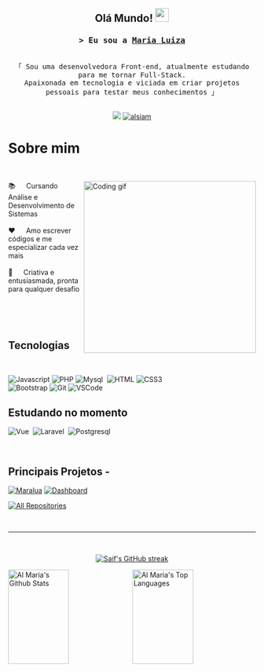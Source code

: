 
<h2 align="center">
  Olá Mundo!
  <img src="https://media.giphy.com/media/hvRJCLFzcasrR4ia7z/giphy.gif" width="28">
</h2>

<!-- Intro  -->
<h3 align="center">
        <samp>&gt; Eu sou a
                <b><a target="_blank" href="https://github.com/Maria-Padilha">Maria Luiza</a></b>
        </samp>
</h3>


<p align="center"> 
  <samp>
    <br>
    「 Sou uma desenvolvedora Front-end, atualmente estudando para me tornar Full-Stack. 
      <br> Apaixonada em tecnologia e viciada em criar projetos pessoais para testar meus conhecimentos 」
    <br>
    <br>
  </samp>
</p>

<p align="center">
<a href = "mailto:padilhabarbosa23@gmail.com"> <img src="https://img.shields.io/badge/Gmail-D14836?style=for-the-badge&logo=gmail&logoColor=white"></a>
 <a href="https://www.linkedin.com/in/maria-luiza-padilha-677149268/" target="_blank">
  <img src="https://img.shields.io/badge/LinkedIn-0077B5?style=for-the-badge&logo=linkedin&logoColor=white" alt="alsiam"/>
 </a>
<br>
</p>

<!-- About Section -->
 # Sobre mim
 <br>
 
<p>
 <img align="right" width="350" src="https://github.com/Maria-Padilha/maria-padilha/assets/109801423/554009a4-4731-4bec-8d35-fc3b5bd8fc13" alt="Coding gif" />
  
 📚 &emsp; Cursando Análise e Desenvolvimento de Sistemas<br><br>
 ❤️ &emsp; Amo escrever códigos e me especializar cada vez mais<br/><br/>
 🧠 &emsp; Criativa e entusiasmada, pronta para qualquer desafio<br/><br/>

</p>

<br/>
<br/>

## Tecnologias
<br>

![Javascript](https://img.shields.io/badge/JavaScript-F0DB4F?style=for-the-badge&logo=javascript&logoColor=black)
![PHP](https://img.shields.io/badge/PHP-777BB4?style=for-the-badge&logo=php&logoColor=white)
![Mysql](https://img.shields.io/badge/MySQL-005C84?style=for-the-badge&logo=mysql&logoColor=white)&nbsp;
![HTML](https://img.shields.io/badge/HTML5-E34F26?style=for-the-badge&logo=html5&logoColor=white)
![CSS3](https://img.shields.io/badge/CSS3-1572B6?style=for-the-badge&logo=css3&logoColor=white) <br>
![Bootstrap](https://img.shields.io/badge/Bootstrap-563D7C?style=for-the-badge&logo=bootstrap&logoColor=white)
![Git](https://img.shields.io/badge/Git-F05032?style=for-the-badge&logo=git&logoColor=white)
![VSCode](https://img.shields.io/badge/Visual_Studio-0078d7?style=for-the-badge&logo=visual%20studio&logoColor=white)
<br> 

<h2>Estudando no momento</h2>

![Vue](https://img.shields.io/badge/Vue-43bb83?style=for-the-badge&logo=vue.js&logoColor=fff)&nbsp;
![Laravel](https://img.shields.io/badge/Laravel-D14836?style=for-the-badge&logo=laravel&logoColor=fff)&nbsp;
![Postgresql](https://img.shields.io/badge/PostgreSQL-316192?style=for-the-badge&logo=postgresql&logoColor=white)&nbsp;

<br/>

## Principais Projetos -
[![Maralua](https://github-readme-stats.vercel.app/api/pin/?username=maria-padilha&repo=Maralua-Fotocabine&color=7F3FBF&bg_color=0D1117&title_color=C9D1D9&text_color=8B949E&icon_color=7F3FBF)](https://github.com/maria-padilha/Maralua-Fotocabine)
[![Dashboard](https://github-readme-stats.vercel.app/api/pin/?username=maria-padilha&repo=dashboard&color=7F3FBF&bg_color=0D1117&title_color=C9D1D9&text_color=8B949E&icon_color=7F3FBF)](https://github.com/Maria-Padilha/dashboard)

<p align="left">
  <a href="https://github.com/Maria-Padilha?tab=repositories" target="_blank"><img alt="All Repositories" title="All Repositories" src="https://img.shields.io/badge/-All%20Repos-2962FF?style=for-the-badge&logo=koding&logoColor=white"/></a>
</p>

<br/>
<hr/>
<br/>

<p align="center">
  <a href="https://github.com/maria-padilha">
    <img src="https://github-readme-streak-stats.herokuapp.com/?user=maria-padilha&theme=radical&border=7F3FBF&background=0D1117" alt="Saif's GitHub streak"/>
  </a>
</p>

<a> 
    <a href="https://github.com/maria-padilha"><img alt="Al Maria's Github Stats" src="https://denvercoder1-github-readme-stats.vercel.app/api?username=maria-padilha&show_icons=true&count_private=true&theme=react&border_color=7F3FBF&bg_color=0D1117&title_color=F85D7F&icon_color=F8D866" height="192px" width="49.5%"/></a>
  <a href="https://github.com/maria-padilha"><img alt="Al Maria's Top Languages" src="https://denvercoder1-github-readme-stats.vercel.app/api/top-langs/?username=maria-padilha&langs_count=8&layout=compact&theme=react&border_color=7F3FBF&bg_color=0D1117&title_color=F85D7F&icon_color=F8D866" height="192px" width="49.5%"/></a>
  <br/>
</a>
